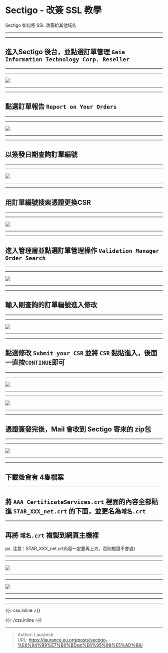 # Sectigo - 改簽 SSL 教學


<!--more-->
Sectigo 如何將 SSL 改簽給其他域名

***
***
  
**進入Sectigo 後台，並點選訂單管理 `Gaia Information Technology Corp. Reseller`**
-----

***
***

   ![](002.png)

***
***
   
**點選訂單報告 `Report on Your Orders`**
-----

***
***
    
   ![](003.png)

***
***
   
**以簽發日期查詢訂單編號**
-----

***
***
    
   ![](004.png)

***
***
   
**用訂單編號搜索憑證更換CSR**
-----

***
***
    
   ![](005.png)

***
***
   
**進入管理層並點選訂單管理操作 `Validation Manager Order Search`**
-----

***
***
    
   ![](006.png)

***
***
   
**輸入剛查詢的訂單編號進入修改**
-----

***
***
    
   ![](007.png)

***
***
   
**點選修改 `Submit your CSR`  並將 `CSR` 黏貼進入，後面一直按`CONTINUE`即可**
-----

***
***
    
   ![](008-1.png)

***
***
   
   ![](008-2.png)

***
***
   
**憑證簽發完後，Mail 會收到 Sectigo 寄來的 zip包**
-----

***
***
    
   ![](009.png)

***
***
   
**下載後會有 4隻檔案**
-----

***
    
**將 `AAA CertificateServices.crt` 裡面的內容全部貼進 `STAR_XXX_net.crt` 的下面，並更名為`域名.crt`**
-----

***
    
**再將 `域名.crt` 複製到網頁主機裡**
-----

ps. 注意：STAR_XXX_net.crt內容一定要再上方，否則驗證不會過)

***
***
    
   ![](010-1.png)

***
***
   
   ![](010-2.png)

***
***


***

{{< css.inline >}}
<style>
.emojify {
	font-family: Apple Color Emoji, Segoe UI Emoji, NotoColorEmoji, Segoe UI Symbol, Android Emoji, EmojiSymbols;
	font-size: 2rem;
	vertical-align: middle;
}
@media screen and (max-width:650px) {
  .nowrap {
    display: block;
    margin: 25px 0;
  }
}
</style>
{{< /css.inline >}}


---

> Author: Laurance  
> URL: https://laurance.eu.org/posts/sectigo-%E6%94%B9%E7%B0%BDssl%E6%95%99%E5%AD%B8/  

